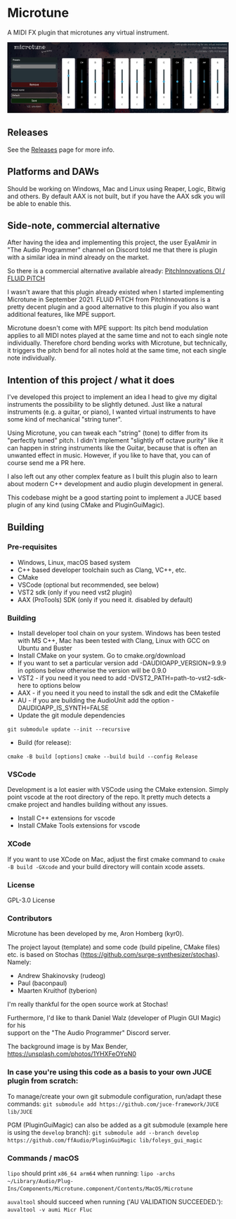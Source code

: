 # Microtune

A MIDI FX plugin that microtunes any virtual instrument.

<img src="Microtune_1_3_8.png" />

## Releases

See the [Releases](https://github.com/kyr0/microtune/releases) page for more info.

## Platforms and DAWs
Should be working on Windows, Mac and Linux using Reaper, Logic, Bitwig and others.
By default AAX is not built, but if you have the AAX sdk you will be able to enable this.

## Side-note, commercial alternative
After having the idea and implementing this project, the user EyalAmir in "The Audio Programmer" channel on Discord
told me that there is plugin with a similar idea in mind already on the market. 

So there is a commercial alternative available already: [PitchInnovations OI / FLUiD PiTCH](https://www.pitchinnovations.com/home/oi/)

I wasn't aware that this plugin already existed when I started implementing Microtune in September 2021. 
FLUiD PiTCH from PitchInnovations is a pretty decent plugin and a good alternative to this plugin if you also 
want additional features, like MPE support.

Microtune doesn't come with MPE support: Its pitch bend modulation applies to all MIDI notes played at the same time
and not to each single note individually. Therefore chord bending works with Microtune, but technically, it triggers 
the pitch bend for all notes hold at the same time, not each single note individually.

## Intention of this project / what it does
I've developed this project to implement an idea I head to give my digital instruments the possibility to be slightly detuned.
Just like a natural instruments (e.g. a guitar, or piano), I wanted virtual instruments to have some kind of mechanical "string tuner".

Using Microtune, you can tweak each "string" (tone) to differ from its "perfectly tuned" pitch. 
I didn't implement "slightly off octave purity" like it can happen in string instruments like the Guitar, 
because that is often an unwanted effect in music. However, if you like to have that, you can of course send me a PR here.

I also left out any other complex feature as I built this plugin also to learn about modern C++ development
and audio plugin development in general.

This codebase might be a good starting point to implement a JUCE based plugin of any kind (using CMake and PluginGuiMagic).

## Building
### Pre-requisites
- Windows, Linux, macOS based system
- C++ based developer toolchain such as Clang, VC++, etc.
- CMake
- VSCode (optional but recommended, see below)
- VST2 sdk (only if you need vst2 plugin)
- AAX (ProTools) SDK (only if you need it. disabled by default)

### Building
- Install developer tool chain on your system. Windows has been tested with MS C++, Mac has been tested with Clang, Linux with GCC on Ubuntu and Buster
- Install CMake on your system. Go to cmake.org/download
- If you want to set a particular version add -DAUDIOAPP_VERSION=9.9.9 in options below otherwise the version will be 0.9.0 
- VST2 - if you need it you need to add -DVST2_PATH=path-to-vst2-sdk-here to options below
- AAX - if you need it you need to install the sdk and edit the CMakefile
- AU - if you are building the AudioUnit add the option -DAUDIOAPP_IS_SYNTH=FALSE
- Update the git module dependencies

`git submodule update --init --recursive`

- Build (for release):

`cmake -B build [options]`
`cmake --build build --config Release`

### VSCode
Development is a lot easier with VSCode using the CMake extension. Simply point vscode at the root directory of the repo. It pretty much detects a cmake project and handles building without any issues.
- Install C++ extensions for vscode
- Install CMake Tools extensions for vscode

### XCode
If you want to use XCode on Mac, adjust the first cmake command to `cmake -B build -GXcode` and your build directory will contain xcode assets.

### License

GPL-3.0 License

### Contributors

Microtune has been developed by me, Aron Homberg (kyr0).

The project layout (template) and some code (build pipeline, CMake files) etc. is based on Stochas (https://github.com/surge-synthesizer/stochas).
Namely:

- Andrew Shakinovsky (rudeog)
- Paul (baconpaul)
- Maarten Kruithof (tyberion)

I'm really thankful for the open source work at Stochas!

Furthermore, I'd like to thank Daniel Walz (developer of Plugin GUI Magic) for his  
support on the "The Audio Programmer" Discord server.

The background image is by Max Bender, https://unsplash.com/photos/1YHXFeOYpN0

### In case you're using this code as a basis to your own JUCE plugin from scratch:

To manage/create your own git submodule configuration, run/adapt these commands:
`git submodule add https://github.com/juce-framework/JUCE lib/JUCE`

PGM (PluginGuiMagic) can also be added as a git submodule (example here is using the `develop` branch):
`git submodule add --branch develop https://github.com/ffAudio/PluginGuiMagic lib/foleys_gui_magic`

### Commands / macOS

`lipo` should print `x86_64 arm64` when running:
`lipo -archs ~/Library/Audio/Plug-Ins/Components/Microtune.component/Contents/MacOS/Microtune`

`auvaltool` should succeed when running ('AU VALIDATION SUCCEEDED.'):
`auvaltool -v aumi Micr Fluc`
